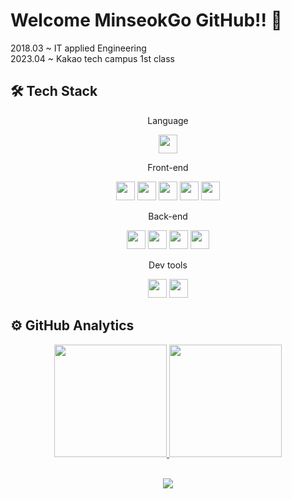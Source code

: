# Welcome MinseokGo GitHub!! 👋
2018.03 ~ IT applied Engineering  
2023.04 ~ Kakao tech campus 1st class

## 🛠 Tech Stack
<div align="center">
  <p>Language</p>
  <img height="30em" src="https://img.shields.io/badge/Python-3776AB?style=flat-square&logo=Python&logoColor=white"/>
  <p>Front-end</p>
  <img height="30em" src="https://img.shields.io/badge/MongoDB-47A248?style=flat-square&logo=MongoDB&logoColor=white"/>
  <img height="30em" src="https://img.shields.io/badge/HTML5-E34F26?style=flat-square&logo=HTML5&logoColor=white"/>
  <img height="30em" src="https://img.shields.io/badge/CSS3-1572B6?style=flat-square&logo=CSS3&logoColor=white"/>
  <img height="30em" src="https://img.shields.io/badge/JavaScript-F7DF1E?style=flat-square&logo=JavaScript&logoColor=white"/>
  <img height="30em" src="https://img.shields.io/badge/Vue.js-4FC08D?style=flat-square&logo=Vue.js&logoColor=white"/>
  <p>Back-end</p>
  <img height="30em" src="https://img.shields.io/badge/Java-1E8CBE?style=flat-square&logo=Java&logoColor=white"/>
  <img height="30em" src="https://img.shields.io/badge/Spring-6DB33F?style=flat-square&logo=Spring&logoColor=white"/>
  <img height="30em" src="https://img.shields.io/badge/Spring Boot-6DB33F?style=flat-square&logo=Spring Boot&logoColor=white"/>
  <img height="30em" src="https://img.shields.io/badge/MySQL-4479A1?style=flat-square&logo=MySQL&logoColor=white"/>
  <p>Dev tools</p>
  <img height="30em" src="https://img.shields.io/badge/Git-F05032?style=flat-square&logo=Git&logoColor=white"/>
  <img height="30em" src="https://img.shields.io/badge/Docker-2496ED?style=flat-square&logo=Docker&logoColor=white"/>
  
</div>

## ⚙️ GitHub Analytics
<p align="center">
<a href="https://github.com/MinseokGo">
  <img height="180em" src="https://github-readme-stats-eight-theta.vercel.app/api?username=MinseokGo&show_icons=true&theme=chartreuse-dark&include_all_commits=true&count_private=true"/>
  <img height="180em" src="https://github-readme-stats-eight-theta.vercel.app/api/top-langs/?username=MinseokGo&layout=compact&langs_count=8&theme=chartreuse-dark"/>
</a>
</p>

<br>
<div align="center">
  <a href="https://hits.seeyoufarm.com">
    <img src="https://hits.seeyoufarm.com/api/count/incr/badge.svg?url=https%3A%2F%2Fgithub.com%2FMinseokGo&count_bg=%2379C83D&title_bg=%23555555&icon=&icon_color=%23E7E7E7&title=hits&edge_flat=false"/>
  </a>
</div>
<!--[![Solved.ac
프로필](http://mazassumnida.wtf/api/v2/generate_badge?boj=rhalstjr1999)](https://solved.ac/rhalstjr1999)-->
